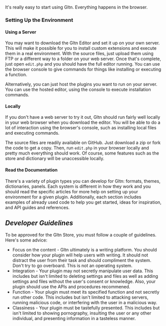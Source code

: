 It's really easy to start using Gltn. Everything happens in the browser. 

### Setting Up the Environment
#### Using a Server
You may want to download the Gltn Editor and set it up on your own server. This will make it possible for you to install custom extensions and execute them in a real environment. With the source files, just upload them using FTP or a different way to a folder on your web server. Once that's complete, just open `edit.php` and you should have the full editor running. You can use the browser console to give commands for things like installing or executing a function.

Alternatively, you can just host the plugins you want to run on your server. You can use the hosted editor, using the console to execute installation commands.

#### Locally
If you don't have a web server to try it out, Gltn should run fairly well locally in your web browser when you download the editor. You will be able to do a lot of interaction using the browser's console, such as installing local files and executing commands.

The source files are readily available on GitHub. Just download a zip or fork the code to get a copy. Then, run `edit.php` in your browser locally and pretty much everything should work. Of course, some features such as the store and dictionary will be unaccessible locally.

#### Read the Documentation
There's a variety of plugin types you can develop for Gltn: formats, themes, dictionaries, panels. Each system is different in how they work and you should read the specific articles for more help on setting up your environment for a given plugin. Additionally, each section includes examples of already used code to help you get started, ideas for inspiration, and API guides and references.

## *Developer Guidelines*
To be approved for the Gltn Store, you must follow a couple of guidelines. Here's some advice:

* Focus on the content - Gltn ultimately is a writing platform. You should consider how your plugin will help users with writing. It should not distract the user from their task and should compliment the system. Don't try to go overboard. This is not an operating system.
* Integration - Your plugin may not secretly manipulate user data. This includes but isn't limited to deleting settings and files as well as adding settings and files without the user's consent or knowledge. Also, your plugin should use the APIs and procedures recommened.
* Function - Your plugin must meet its specified function and not secretly run other code. This includes but isn't limited to attacking servers, running malicious code, or interfering with the user in a malicious way.
* Classiness - Your plugin must be tastefully presented. This includes but isn't limited to showing pornography, insulting the user or any other individual, and presenting information in a tasteless manner.
